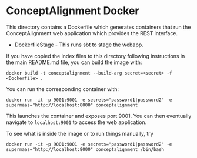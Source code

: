 # ConceptAlignment Docker

This directory contains a Dockerfile which generates containers that run the ConceptAlignment web application
which provides the REST interface.

* DockerfileStage - This runs sbt to stage the webapp.

If you have copied the index files to this directory following instructions in the main README.md file,
you can build the image with:

```
docker build -t conceptalignment --build-arg secret=<secret> -f <Dockerfile> .
```

You can run the corresponding container with:

```
docker run -it -p 9001:9001 -e secrets="password1|password2" -e supermaas="http://localhost:8000" conceptalignment
```

This launches the container and exposes port 9001. You can then eventually navigate to
`localhost:9001` to access the web application.

To see what is inside the image or to run things manually, try

```
docker run -it -p 9001:9001 -e secrets="password1|password2" -e supermaas="http://localhost:8000" conceptalignment /bin/bash

```

